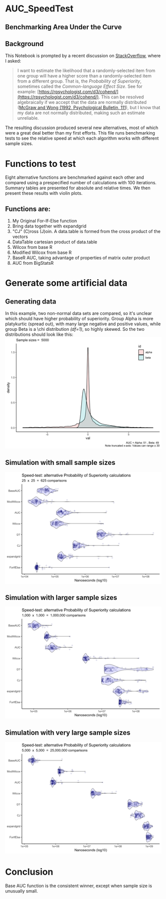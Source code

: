 # AUC_SpeedTest
## Benchmarking Area Under the Curve

## Background

This Notebook is prompted by a recent discussion on [StackOverflow](https://stackoverflow.com/questions/58002702/is-there-a-faster-method-for-making-paired-comparisons-than-expand-grid-in-base), where I asked: 

> I want to estimate the likelihood that a randomly-selected item from one group will have a higher score than a randomly-selected item from a different group. That is, the *Probability of Superiority*, sometimes called the *Common-language Effect Size*. See for example: [https://rpsychologist.com/d3/cohend/](https://rpsychologist.com/d3/cohend/). This can be resolved algebraically if we accept that the data are normally distributed ([McGraw and Wong (1992, Psychological Bulletin, 111](http://dx.doi.org/10.1037/0033-2909.111.2.361)), but I know that my data are not normally distributed, making such an estimate unreliable.

The resulting discussion produced several new alternatives, most of which were a great deal better than my first efforts.
This file runs benchmarking tests to see the relative speed at which each algorithm works with different sample sizes.

# Functions to test

Eight alternative functions are benchmarked against each other and compared using a prespecified number of calculations with 100 iterations. Summary tables are presented for absolute and relative times. We then present these results with violin plots.

## Functions are:

1. My Original For-If-Else function
1. Bring data together with expandgrid 
1. "CJ" (C)ross (J)oin. A data.table is formed from the cross product of the vectors
1. DataTable cartesian product of data.table
1. Wilcox from base R 
1. Modified Wilcox from base R
1. BaseR AUC, taking advantage of properties of matrix outer product
1. AUC from BigStatsR
# Generate some artificial data

## Generating data

In this example, two non-normal data sets are compared, so it's unclear which should have higher probability of superiority. Group Alpha is more platykurtic (spread out), with many large negative and positive values, while group Beta is a \chi distribution *(df=1)*, so highly skewed.
So the two distributions should look like this:
![density plots 1](/images/chunk-bigrerun-1.png)

## Simulation with small sample sizes
![violin plot small](/images/PrintResults-1.png)

## Simulation with larger sample sizes
![violin plot large](/images/chunk-rerun-2.png)

## Simulation with very large sample sizes
![violin plot larger](/images/chunk-bigrerun-2.png)

# Conclusion

Base AUC function is the consistent winner, except when sample size is unusually small.

